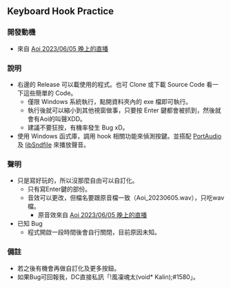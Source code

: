 ## Keyboard Hook Practice

### 開發動機
- 來自 [Aoi 2023/06/05 晚上的直播](https://www.youtube.com/watch?v=9eAVmmSTD58&t=7585s)

### 說明
- 右邊的 Release 可以載使用的程式。也可 Clone 或下載 Source Code 看一下這些簡單的 Code。
  - 僅限 Windows 系統執行，點開資料夾內的 exe 檔即可執行。
  - 執行後就可以縮小到其他視窗做事，只要按 Enter 鍵都會被抓到，然後就會有Aoi的叫聲XDD。
  - 建議不要狂按，有機率發生 Bug xD。
- 使用 Windows 函式庫，調用 hook 相關功能來偵測按鍵。並搭配 [PortAudio](https://github.com/PortAudio/portaudio) 及 [libSndfile](https://github.com/libsndfile/libsndfile) 來播放聲音。

### 聲明
- 只是寫好玩的，所以沒那麼自由可以自訂化。
  - 只有寫Enter鍵的部份。
  - 音效可以更改，但檔名要跟原音檔一致（Aoi_20230605.wav），只吃wav檔。
    - 原音效來自 [Aoi 2023/06/05 晚上的直播](https://www.youtube.com/watch?v=9eAVmmSTD58&t=7618s)
- 已知 Bug
  - 程式開啟一段時間後會自行關閉，目前原因未知。 

### 備註
- 若之後有機會再做自訂化及更多按鈕。
- 如果Bug可回報我，DC直接私訊「!風凜魂太(void* Kalin);#1580」。
